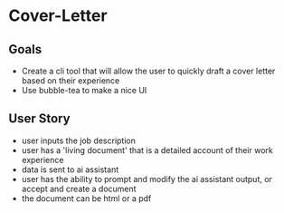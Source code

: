 # Cover-Letter

## Goals

- Create a cli tool that will allow the user to quickly draft a cover letter based on their experience
- Use bubble-tea to make a nice UI

## User Story

- user inputs the job description
- user has a 'living document' that is a detailed account of their work experience
- data is sent to ai assistant
- user has the ability to prompt and modify the ai assistant output, or accept and create a document
- the document can be html or a pdf
